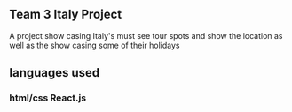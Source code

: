 ## Team 3 Italy Project
A project show casing Italy's must see tour spots and show the location as well as the show casing some of their holidays

## languages used
### html/css React.js

